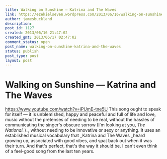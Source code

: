 ```yaml
---
title: Walking on Sunshine — Katrina and The Waves
link: https://ezekielseven.wordpress.com/2013/06/16/walking-on-sunshine-katrina-and-the-waves/
author: jamesbuckland
description: 
post_id: 1127
created: 2013/06/16 21:47:02
created_gmt: 2013/06/17 02:47:02
comment_status: open
post_name: walking-on-sunshine-katrina-and-the-waves
status: publish
post_type: post
layout: post
---
```


# Walking on Sunshine — Katrina and The Waves

https://www.youtube.com/watch?v=iPUmE-tne5U This song ought to speak for itself — it is unblemished, happy and peaceful and full of life and love, music without the pretenses of needing to be real, without the hassles of communicating the singer's obscure sorrow (I'm looking at you, _The National__)_, without needing to be innovative or sexy or anything. It uses an established musical vocabulary that _Katrina and The Waves _heard growing up, associated with good vibes, and spat back out when it was their turn. And that's perfect, that's the way it should be. I can't even think of a feel-good song from the last ten years.